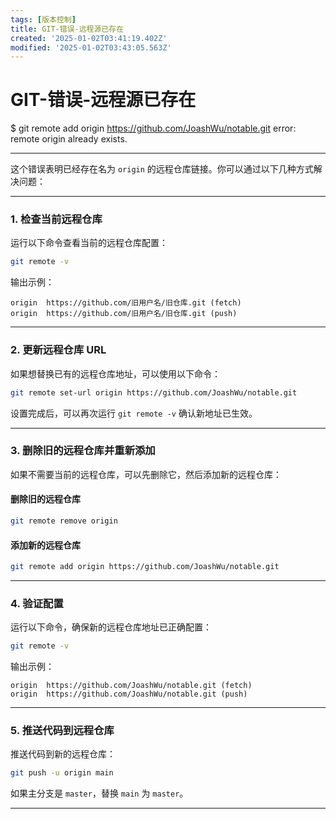 ```yaml
---
tags: [版本控制]
title: GIT-错误-远程源已存在
created: '2025-01-02T03:41:19.402Z'
modified: '2025-01-02T03:43:05.563Z'
---
```


# GIT-错误-远程源已存在
$ git remote add origin https://github.com/JoashWu/notable.git
error: remote origin already exists.

---
这个错误表明已经存在名为 `origin` 的远程仓库链接。你可以通过以下几种方式解决问题：

---

### **1. 检查当前远程仓库**
运行以下命令查看当前的远程仓库配置：

```bash
git remote -v
```

输出示例：

```plaintext
origin  https://github.com/旧用户名/旧仓库.git (fetch)
origin  https://github.com/旧用户名/旧仓库.git (push)
```

---

### **2. 更新远程仓库 URL**
如果想替换已有的远程仓库地址，可以使用以下命令：

```bash
git remote set-url origin https://github.com/JoashWu/notable.git
```

设置完成后，可以再次运行 `git remote -v` 确认新地址已生效。

---

### **3. 删除旧的远程仓库并重新添加**
如果不需要当前的远程仓库，可以先删除它，然后添加新的远程仓库：

#### **删除旧的远程仓库**
```bash
git remote remove origin
```

#### **添加新的远程仓库**
```bash
git remote add origin https://github.com/JoashWu/notable.git
```

---

### **4. 验证配置**
运行以下命令，确保新的远程仓库地址已正确配置：

```bash
git remote -v
```

输出示例：

```plaintext
origin  https://github.com/JoashWu/notable.git (fetch)
origin  https://github.com/JoashWu/notable.git (push)
```

---

### **5. 推送代码到远程仓库**
推送代码到新的远程仓库：

```bash
git push -u origin main
```

如果主分支是 `master`，替换 `main` 为 `master`。

---

